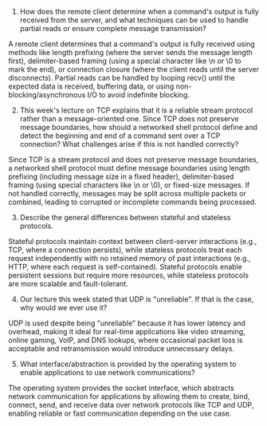 1. How does the remote client determine when a command's output is fully received from the server, and what techniques can be used to handle partial reads or ensure complete message transmission?

A remote client determines that a command's output is fully received using methods like length prefixing (where the server sends the message length first), delimiter-based framing (using a special character like \n or \0 to mark the end), or connection closure (where the client reads until the server disconnects). Partial reads can be handled by looping recv() until the expected data is received, buffering data, or using non-blocking/asynchronous I/O to avoid indefinite blocking.

2. This week's lecture on TCP explains that it is a reliable stream protocol rather than a message-oriented one. Since TCP does not preserve message boundaries, how should a networked shell protocol define and detect the beginning and end of a command sent over a TCP connection? What challenges arise if this is not handled correctly?

Since TCP is a stream protocol and does not preserve message boundaries, a networked shell protocol must define message boundaries using length prefixing (including message size in a fixed header), delimiter-based framing (using special characters like \n or \0), or fixed-size messages. If not handled correctly, messages may be split across multiple packets or combined, leading to corrupted or incomplete commands being processed.

3. Describe the general differences between stateful and stateless protocols.

Stateful protocols maintain context between client-server interactions (e.g., TCP, where a connection persists), while stateless protocols treat each request independently with no retained memory of past interactions (e.g., HTTP, where each request is self-contained). Stateful protocols enable persistent sessions but require more resources, while stateless protocols are more scalable and fault-tolerant.

4. Our lecture this week stated that UDP is "unreliable". If that is the case, why would we ever use it?

UDP is used despite being "unreliable" because it has lower latency and overhead, making it ideal for real-time applications like video streaming, online gaming, VoIP, and DNS lookups, where occasional packet loss is acceptable and retransmission would introduce unnecessary delays.

5. What interface/abstraction is provided by the operating system to enable applications to use network communications?

The operating system provides the socket interface, which abstracts network communication for applications by allowing them to create, bind, connect, send, and receive data over network protocols like TCP and UDP, enabling reliable or fast communication depending on the use case.